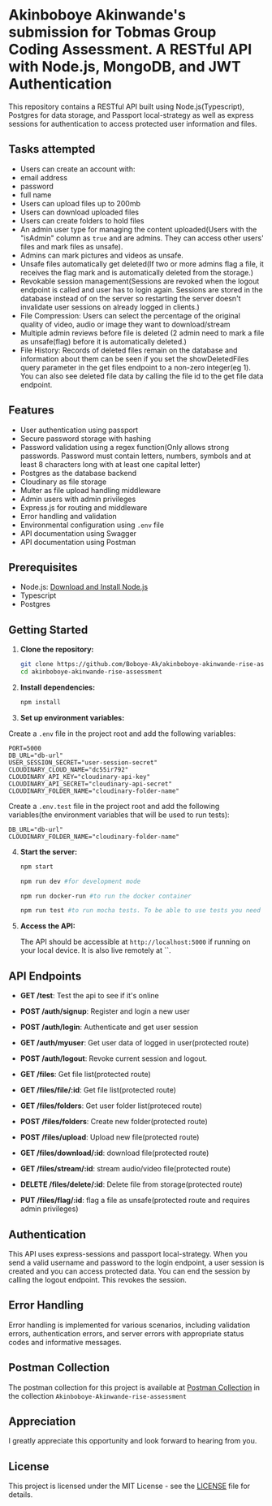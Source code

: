 # Akinboboye Akinwande's submission for Tobmas Group Coding Assessment. A RESTful API with Node.js, MongoDB, and JWT Authentication

This repository contains a RESTful API built using Node.js(Typescript), Postgres for data storage, and Passport local-strategy as well as express sessions for authentication to access protected user information and files. 

## Tasks attempted
- Users can create an account with:
- email address
- password
- full name
- Users can upload files up to 200mb
- Users can download uploaded files
- Users can create folders to hold files
- An admin user type for managing the content uploaded(Users with the "isAdmin" column as `true` and are admins. They can access other users' files and mark files as unsafe).
- Admins can mark pictures and videos as unsafe.
- Unsafe files automatically get deleted(If two or more admins flag a file, it receives the flag mark and is automatically deleted from the storage.)
- Revokable session management(Sessions are revoked when the logout endpoint is called and user has to login again. Sessions are stored in the database instead of on the server so restarting the server doesn't invalidate user sessions on already logged in clients.)
- File Compression: Users can select the percentage of the original quality of video, audio or image they want to download/stream
- Multiple admin reviews before file is deleted (2 admin need to mark a file as unsafe(flag) before it is automatically deleted.)
- File History: Records of deleted files remain on the database and information about them can be seen if you set the showDeletedFiles query parameter in the get files endpoint to a non-zero integer(eg 1). You can also see deleted file data by calling the file id to the get file data endpoint.


## Features

- User authentication using passport
- Secure password storage with hashing
- Password validation using a regex function(Only allows strong passwords. Password must contain letters, numbers, symbols and at least 8 characters long with at least one capital letter)
- Postgres as the database backend
- Cloudinary as file storage
- Multer as file upload handling middleware
- Admin users with admin privileges
- Express.js for routing and middleware
- Error handling and validation
- Environmental configuration using `.env` file
- API documentation using Swagger
- API documentation using Postman

## Prerequisites

- Node.js: [Download and Install Node.js](https://nodejs.org/)
- Typescript
- Postgres

## Getting Started

1. **Clone the repository:**

   ```bash
   git clone https://github.com/Boboye-Ak/akinboboye-akinwande-rise-assessment/
   cd akinboboye-akinwande-rise-assessment
   ```

2. **Install dependencies:**

   ```bash
   npm install
   ```

3. **Set up environment variables:**

Create a `.env` file in the project root and add the following variables:

```plaintext
PORT=5000
DB_URL="db-url"
USER_SESSION_SECRET="user-session-secret"
CLOUDINARY_CLOUD_NAME="dc55ir792"
CLOUDINARY_API_KEY="cloudinary-api-key"
CLOUDINARY_API_SECRET="cloudinary-api-secret"
CLOUDINARY_FOLDER_NAME="cloudinary-folder-name"
 ```
Create a `.env.test` file in the project root and add the following variables(the environment variables that will be used to run tests):

```plaintext
DB_URL="db-url"
CLOUDINARY_FOLDER_NAME="cloudinary-folder-name"
 ```

4. **Start the server:**

   ```bash
   npm start
   ```

   ```bash
   npm run dev #for development mode
   ```

   ```bash
   npm run docker-run #to run the docker container
   ```

    ```bash
   npm run test #to run mocha tests. To be able to use tests you need to have Postgres running locally on your PC on port 5432
   ```

5. **Access the API:**

   The API should be accessible at `http://localhost:5000` if running on your local device.
   It is also live remotely at ``.

## API Endpoints

- **GET /test**: Test the api to see if it's online
- **POST /auth/signup**: Register and login a new user
- **POST /auth/login**: Authenticate and get user session
- **GET /auth/myuser**: Get user data of logged in user(protected route)
- **POST /auth/logout**: Revoke current session and logout.

- **GET /files**: Get file list(protected route)
- **GET /files/file/:id**: Get file list(protected route)
- **GET /files/folders**: Get user folder list(proteced route)
- **POST /files/folders**: Create new folder(protected route)
- **POST /files/upload**: Upload new file(protected route)
- **GET /files/download/:id**: download file(protected route)
- **GET /files/stream/:id**: stream audio/video file(protected route)
- **DELETE /files/delete/:id**: Delete file from storage(protected route)
- **PUT /files/flag/:id**: flag a file as unsafe(protected route and requires admin privileges)



## Authentication

This API uses express-sessions and passport local-strategy. When you send a valid username and password to the login endpoint, a user session is created and you can access protected data. You can end the session by calling the logout endpoint. This revokes the session.

## Error Handling

Error handling is implemented for various scenarios, including validation errors, authentication errors, and server errors with appropriate status codes and informative messages.

## Postman Collection

The postman collection for this project is available at [Postman Collection](https://www.postman.com/planetary-rocket-306155/workspace/public-workspace/collection/18499196-cb1ae28c-2ac2-4d92-bd98-6c232dc0f18f?action=share&creator=18499196&active-environment=18499196-94083831-2784-437f-bc2e-30266dd6e512) in the collection `Akinboboye-Akinwande-rise-assessment`

## Appreciation

I greatly appreciate this opportunity and look forward to hearing from you.

## License

This project is licensed under the MIT License - see the [LICENSE](LICENSE) file for details.
